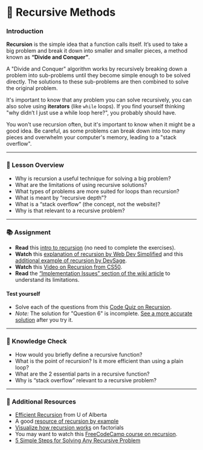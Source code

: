 # 🔁 Recursive Methods

### Introduction

**Recursion** is the simple idea that a function calls itself. It’s used to take a big problem and break it down into smaller and smaller pieces, a method known as **“Divide and Conquer”**.

A "Divide and Conquer" algorithm works by recursively breaking down a problem into sub-problems until they become simple enough to be solved directly. The solutions to these sub-problems are then combined to solve the original problem.

It's important to know that any problem you can solve recursively, you can also solve using **iterators** (like `while` loops). If you find yourself thinking "why didn’t I just use a while loop here?", you probably should have.

You won't use recursion often, but it's important to know when it might be a good idea. Be careful, as some problems can break down into too many pieces and overwhelm your computer's memory, leading to a "stack overflow".

-----

### 📝 Lesson Overview

  * Why is recursion a useful technique for solving a big problem?
  * What are the limitations of using recursive solutions?
  * What types of problems are more suited for loops than recursion?
  * What is meant by “recursive depth”?
  * What is a “stack overflow” (the concept, not the website)?
  * Why is that relevant to a recursive problem?

-----

### 📚 Assignment

  * **Read** this [intro to recursion](https://www.javascripttutorial.net/javascript-recursive-function/) (no need to complete the exercises).
  * **Watch** this [explanation of recursion by Web Dev Simplified](https://www.youtube.com/watch?v=LteNqj4DFD8) and this [additional example of recursion by DevSage](https://www.youtube.com/watch?v=K7J3nCeRC80).
  * **Watch** this [Video on Recursion from CS50](https://www.youtube.com/watch?v=8hly31xKli0).
  * **Read** the [“Implementation Issues” section of the wiki article](https://www.google.com/search?q=https://en.wikipedia.org/wiki/Recursion_\(computer_science\)%23Implementation_issues) to understand its limitations.

#### Test yourself

  * Solve each of the questions from this [Code Quiz on Recursion](https://www.google.com/search?q=https://www.codequizzes.com/javascript/recursion-practice-problems).
  * *Note:* The solution for "Question 6" is incomplete. [See a more accurate solution](https://www.google.com/search?q=https://stackoverflow.com/questions/12456436/how-to-check-if-a-javascript-object-contains-a-given-value) after you try it.

-----

### 🤔 Knowledge Check

  * How would you briefly define a recursive function?
  * What is the point of recursion? Is it more efficient than using a plain loop?
  * What are the 2 essential parts in a recursive function?
  * Why is “stack overflow” relevant to a recursive problem?

-----

### 🔗 Additional Resources

  * [Efficient Recursion](https://webdocs.cs.ualberta.ca/~holte/T26/efficient-rec.html) from U of Alberta
  * A good [resource of recursion by example](https://www.google.com/search?q=http://www.cs.cmu.edu/~adamchik/15-121/lectures/Recursion/recursion.html)
  * [Visualize how recursion works](https://visualgo.net/en/recursion) on factorials
  * You may want to watch this [FreeCodeCamp course on recursion](https://www.google.com/search?q=https://www.youtube.com/watch%3Fv%3DlMBVwYrmF7Q).
  * [5 Simple Steps for Solving Any Recursive Problem](https://www.google.com/search?q=https://www.freecodecamp.org/news/how-to-solve-any-recursion-problem/)
